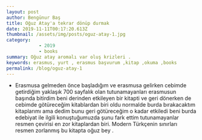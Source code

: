 ```yaml
---
layout: post
author: Bengünur Baş
title: Oğuz Atay'a tekrar dönüp durmak
date: 2019-11-11T00:17:20.613Z 
thumbnail: /assets/img/posts/oguz-atay-1.jpg
category: 
            - 2019
            - books
summary: Oğuz atay aromalı var oluş krizleri . 
keywords: erasmus, yurt , erasmus başvurum ,kitap ,okuma ,books
permalink: /blog/oguz-atay-1
---
```

- Erasmusa gelmeden önce başladığım ve erasmusa gelirken cebimde getirdiğim yaklaşık 700 sayfalık olan tutunamayanları erasmusun başında bitirdim beni derinden etkileyen bir kitapti ve geri dönerken de cebimde götüreceğim kitablardan biri oldu normalde burda bırakacaktım kitaplarımı ama dedim bunu geri götüreceğim o kadar etkiledi beni burda edebiyat ile ilgili konuştuğumuzda şunu fark ettim tutunamayanlar resmen çevirisi en zor kitaplardan biri. Modern Türkçenin sınırları resmen zorlanmış bu kitapta oğuz bey . 
